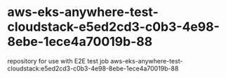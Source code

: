 # aws-eks-anywhere-test-cloudstack-e5ed2cd3-c0b3-4e98-8ebe-1ece4a70019b-88
repository for use with E2E test job aws-eks-anywhere-test-cloudstack:e5ed2cd3-c0b3-4e98-8ebe-1ece4a70019b-88

